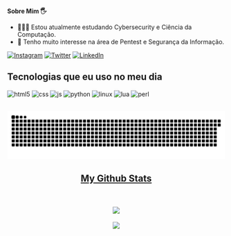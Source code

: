 **Sobre Mim 🖐️**

- 👨🏽‍💻 Estou atualmente estudando Cybersecurity e Ciência da Computação.
- 🤔 Tenho muito interesse na área de Pentest e Segurança da Informação.


[![Instagram](https://img.shields.io/badge/Instagram-E4405F?style=for-the-badge&logo=instagram&logoColor=white)](https://www.instagram.com/matensyy/)
[![Twitter](https://img.shields.io/badge/Twitter-1DA1F2?style=for-the-badge&logo=twitter&logoColor=white)](hhttps://twitter.com/matensy)
[![LinkedIn](https://img.shields.io/badge/LinkedIn-0077B5?style=for-the-badge&logo=linkedin&logoColor=white)](https://www.linkedin.com/in/matheus-henrique-de-jesus-1538b0248/) 

## Tecnologias que eu uso no meu dia

<div style="display: inline_block">
  <img align="center" alt="html5" src="https://img.shields.io/badge/HTML5-E34F26?style=for-the-badge&logo=html5&logoColor=white" />
  <img align="center" alt="css" src="https://img.shields.io/badge/CSS3-1572B6?style=for-the-badge&logo=css3&logoColor=white" />
  <img align="center" alt="js" src="https://img.shields.io/badge/JavaScript-F7DF1E?style=for-the-badge&logo=javascript&logoColor=black" />
  <img align="center" alt="python" src="https://img.shields.io/badge/python-3670A0?style=for-the-badge&logo=python&logoColor=ffdd54"/>
  <img align="center" alt="linux" src="https://img.shields.io/badge/Linux-FCC624?style=for-the-badge&logo=linux&logoColor=black"/>
  <img align="center" alt="lua" src="https://img.shields.io/badge/Lua-2C2D72?style=for-the-badge&logo=lua&logoColor=white"/>
  <img align="center" alt="perl" src="https://img.shields.io/badge/Perl-39457E?style=for-the-badge&logo=perl&logoColor=white"/>
  
</div><br/>

</p>

![snake gif](https://github.com/TekyaygilFethi/TekyaygilFethi/blob/output/github-contribution-grid-snake.svg)

<h2 align="center"><u>My Github Stats</u></h2>
<p align="center">
<br>
<br>
<img align="center" src="https://github-readme-stats.vercel.app/api?username=Matensy&count_private=true&show_icons=trueline_height=21&theme=github_dark">	
<br>
<br>
<img align="center" src="https://github-readme-streak-stats.herokuapp.com/?user=Matensy&theme=holi-theme">
</p>
